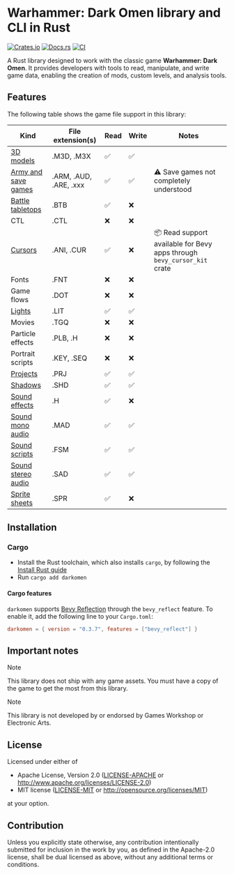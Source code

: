 # Warhammer: Dark Omen library and CLI in Rust

[![Crates.io](https://img.shields.io/crates/v/darkomen.svg)](https://crates.io/crates/darkomen)
[![Docs.rs](https://docs.rs/darkomen/badge.svg)](https://docs.rs/darkomen)
[![CI](https://github.com/mgi388/darkomen/workflows/CI/badge.svg)](https://github.com/mgi388/darkomen/actions)

A Rust library designed to work with the classic game **Warhammer: Dark Omen**. It provides developers with tools to read, manipulate, and write game data, enabling the creation of mods, custom levels, and analysis tools.

## Features

The following table shows the game file support in this library:

| Kind                                                 | File extension(s)      | Read | Write | Notes                                                                   |
| ---------------------------------------------------- | ---------------------- | ---- | ----- | ----------------------------------------------------------------------- |
| [3D models](src/m3d)                                 | .M3D, .M3X             | ✅   | ✅    |                                                                         |
| [Army and save games](src/army)                      | .ARM, .AUD, .ARE, .xxx | ✅   | ✅    | ⚠️ Save games not completely understood                                 |
| [Battle tabletops](src/battle_tabletop)              | .BTB                   | ✅   | ❌    |                                                                         |
| CTL                                                  | .CTL                   | ❌   | ❌    |                                                                         |
| [Cursors](https://github.com/mgi388/bevy-cursor-kit) | .ANI, .CUR             | ✅   | ❌    | 📦 Read support available for Bevy apps through `bevy_cursor_kit` crate |
| Fonts                                                | .FNT                   | ❌   | ❌    |                                                                         |
| Game flows                                           | .DOT                   | ❌   | ❌    |                                                                         |
| [Lights](src/light)                                  | .LIT                   | ✅   | ✅    |                                                                         |
| Movies                                               | .TGQ                   | ❌   | ❌    |                                                                         |
| Particle effects                                     | .PLB, .H               | ❌   | ❌    |                                                                         |
| Portrait scripts                                     | .KEY, .SEQ             | ❌   | ❌    |                                                                         |
| [Projects](src/project)                              | .PRJ                   | ✅   | ✅    |                                                                         |
| [Shadows](src/shadow)                                | .SHD                   | ✅   | ✅    |                                                                         |
| [Sound effects](src/sound/sfx)                       | .H                     | ✅   | ❌    |                                                                         |
| [Sound mono audio](src/sound/mad)                    | .MAD                   | ✅   | ✅    |                                                                         |
| [Sound scripts](src/sound/script)                    | .FSM                   | ✅   | ✅    |                                                                         |
| [Sound stereo audio](src/sound/sad)                  | .SAD                   | ✅   | ✅    |                                                                         |
| [Sprite sheets](src/graphics/sprite_sheet)           | .SPR                   | ✅   | ❌    |                                                                         |

## Installation

### Cargo

- Install the Rust toolchain, which also installs `cargo`, by following the [Install Rust guide](https://www.rust-lang.org/tools/install)
- Run `cargo add darkomen`

#### Cargo features

`darkomen` supports [Bevy Reflection](https://docs.rs/bevy_reflect/latest/bevy_reflect)
through the `bevy_reflect` feature. To enable it, add the following line to
your `Cargo.toml`:

```toml
darkomen = { version = "0.3.7", features = ["bevy_reflect"] }
```

## Important notes

> [!NOTE]
> This library does not ship with any game assets. You must have a copy of the game to get the most from this library.

> [!NOTE]
> This library is not developed by or endorsed by Games Workshop or Electronic Arts.

## License

Licensed under either of

- Apache License, Version 2.0
  ([LICENSE-APACHE](LICENSE-APACHE) or http://www.apache.org/licenses/LICENSE-2.0)
- MIT license
  ([LICENSE-MIT](LICENSE-MIT) or http://opensource.org/licenses/MIT)

at your option.

## Contribution

Unless you explicitly state otherwise, any contribution intentionally submitted
for inclusion in the work by you, as defined in the Apache-2.0 license, shall be
dual licensed as above, without any additional terms or conditions.
